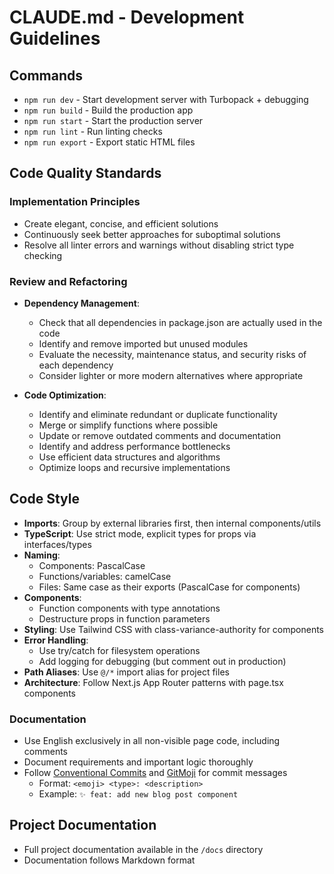 # CLAUDE.md - Development Guidelines

## Commands

- `npm run dev` - Start development server with Turbopack + debugging
- `npm run build` - Build the production app
- `npm run start` - Start the production server
- `npm run lint` - Run linting checks
- `npm run export` - Export static HTML files

## Code Quality Standards

### Implementation Principles

- Create elegant, concise, and efficient solutions
- Continuously seek better approaches for suboptimal solutions
- Resolve all linter errors and warnings without disabling strict type checking

### Review and Refactoring

- **Dependency Management**:
  - Check that all dependencies in package.json are actually used in the code
  - Identify and remove imported but unused modules
  - Evaluate the necessity, maintenance status, and security risks of each dependency
  - Consider lighter or more modern alternatives where appropriate

- **Code Optimization**:
  - Identify and eliminate redundant or duplicate functionality
  - Merge or simplify functions where possible
  - Update or remove outdated comments and documentation
  - Identify and address performance bottlenecks
  - Use efficient data structures and algorithms
  - Optimize loops and recursive implementations

## Code Style

- **Imports**: Group by external libraries first, then internal components/utils
- **TypeScript**: Use strict mode, explicit types for props via interfaces/types
- **Naming**:
  - Components: PascalCase
  - Functions/variables: camelCase
  - Files: Same case as their exports (PascalCase for components)
- **Components**:
  - Function components with type annotations
  - Destructure props in function parameters
- **Styling**: Use Tailwind CSS with class-variance-authority for components
- **Error Handling**:
  - Use try/catch for filesystem operations
  - Add logging for debugging (but comment out in production)
- **Path Aliases**: Use `@/*` import alias for project files
- **Architecture**: Follow Next.js App Router patterns with page.tsx components

### Documentation

- Use English exclusively in all non-visible page code, including comments
- Document requirements and important logic thoroughly
- Follow [Conventional Commits](https://www.conventionalcommits.org/en/v1.0.0/) and [GitMoji](https://gitmoji.dev/) for commit messages
  - Format: `<emoji> <type>: <description>`
  - Example: `✨ feat: add new blog post component`

## Project Documentation

- Full project documentation available in the `/docs` directory
- Documentation follows Markdown format
